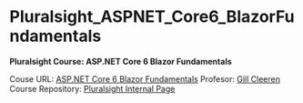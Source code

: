 # Pluralsight_ASPNET_Core6_BlazorFundamentals
**Pluralsight Course: ASP.NET Core 6 Blazor Fundamentals**

Couse URL: [ASP.NET Core 6 Blazor Fundamentals](https://app.pluralsight.com/library/courses/asp-dot-net-core-6-blazor-fundamentals/table-of-contents)
Profesor: [Gill Cleeren](https://app.pluralsight.com/profile/author/gill-cleeren)
Course Repository: [Pluralsight Internal Page](https://app.pluralsight.com/library/courses/asp-dot-net-core-6-blazor-fundamentals/exercise-files)
